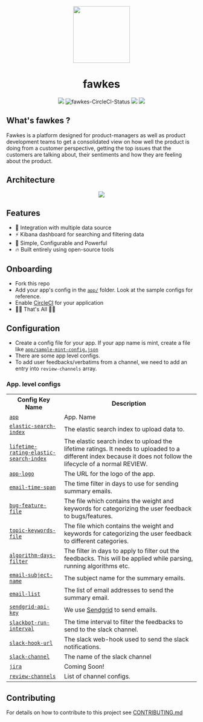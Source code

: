<div align="center">
    <img src=".github/Fawkes.svg" height="150"/>
    <h1>fawkes</h1>
    <img src="https://img.shields.io/github/v/release/intuit/fawkes" />
    <img src="https://circleci.com/gh/intuit/fawkes.svg?style=svg" alt="fawkes-CircleCI-Status"/>
    <img src="https://img.shields.io/badge/python-3.7-blue" />
    <img src="https://img.shields.io/badge/contributions-welcome-orange" />
</div>
<h2>What's fawkes ?</h2>
<p>
    Fawkes is a platform designed for product-managers as well as product development teams to get a consolidated view on how well the product is doing from a customer perspective, getting the top issues that the customers are talking about, their sentiments and how they are feeling about the product.
</p>
<h2>Architecture</h2>
<div align="center">
    <img src=".github/Fawkes-Architecture.svg"/>
</div>
<h2>Features</h2>
<ul>
    <li>🚀 Integration with multiple data source</li>
    <li>⚡️ Kibana dashboard for searching and filtering data</li>
    <li>💎 Simple, Configurable and Powerful</li>
    <li>🔥 Built entirely using open-source tools</li>
</ul>
<h2>Onboarding</h2>
<ul>
    <li>Fork this repo</li>
    <li>Add your app's config in the <tr><td><a href="/app/"><code>app/</code></a> folder. Look at the sample configs for reference.
    <li>Enable <tr><td><a href="https://circleci.com/">CircleCI</a> for your application</li>
    <li>🎉🎊 That's All 🎉🎊
</ul>
<h2>Configuration</h2>
<ul>
    <li>
        Create a config file for your app. If your app name is mint, create a file like <tr><td><a href="app/sample-mint-config.json"><code>app/sample-mint-config.json</code></a>
    </li>
    <li>
        There are some app level configs.
    </li>
    <li>To add user feedbacks/verbatims from a channel, we need to add an entry into <code>review-channels</code> array.
</ul>
<h3>App. level configs</h3>

<table>
    <tr>
        <th>Config Key Name</th>
        <th>Description</th>
    </tr>
    <tr>
        <td><a href="#app-level-configs"><code>app</code></a></td>
        <td>App. Name</td>
    </tr>
    <tr>
        <td><a href="#app-level-configs"><code>elastic-search-index</code></a></td>
        <td>The elastic search index to upload data to.</td>
    </tr>
    <tr>
        <td><a href="#app-level-configs"><code>lifetime-rating-elastic-search-index</code></a></td>
        <td>The elastic search index to upload the lifetime ratings. It needs to uploaded to a different index because it does not follow the lifecycle of a normal REVIEW.</td>
    </tr>
    <tr>
        <td><a href="#app-level-configs"><code>app-logo</code></a></td>
        <td>The URL for the logo of the app.</td>
    </tr>
    <tr>
        <td><a href="#app-level-configs"><code>email-time-span</code></a></td>
        <td>The time filter in days to use for sending summary emails.</td>
    </tr>
    <tr>
        <td><a href="#app-level-configs"><code>bug-feature-file</code></a></td>
        <td>The file which contains the weight and keywords for categorizing the user feedback to bugs/features.</td>
    </tr>
    <tr>
        <td><a href="#app-level-configs"><code>topic-keywords-file</code></a></td>
        <td>The file which contains the weight and keywords for categorizing the user feedback to different categories.</td>
    </tr>
    <tr>
        <td><a href="#app-level-configs"><code>algorithm-days-filter</code></a></td>
        <td>The filter in days to apply to filter out the feedbacks. This will be applied while parsing, running algorithms etc.</td>
    </tr>
    <tr>
        <td><a href="#app-level-configs"><code>email-subject-name</code></a></td>
        <td>The subject name for the summary emails.</td>
    </tr>
    <tr>
        <td><a href="#app-level-configs"><code>email-list</code></a></td>
        <td>The list of email addresses to send the summary email.</td>
    <tr>
        <td><a href="#app-level-configs"><code>sendgrid-api-key</code></a></td>
        <td>We use <a href="https://sendgrid.com/">Sendgrid</a> to send emails.</td>
    </tr>
    <tr>
        <td><a href="#app-level-configs"><code>slackbot-run-interval</code></a></td>
        <td>The time interval to filter the feedbacks to send to the slack channel.</td>
    </tr>
    <tr>
        <td><a href="#app-level-configs"><code>slack-hook-url</code></a></td>
        <td>The slack web-hook used to send the slack notifications.</td>
    </tr>
    <tr>
        <td><a href="#app-level-configs"><code>slack-channel</code></a></td>
        <td>The name of the slack channel</td>
    </tr>
    <tr>
        <td><a href="#app-level-configs"><code>jira</code></a></td>
        <td>Coming Soon!</td>
    </tr>
    <tr>
        <td><a href="#app-level-configs"><code>review-channels</code></a></td>
        <td>List of channel configs.</td>
    </tr>
</table>
<h2>Contributing</h2>
For details on how to contribute to this project see <a href=".github/CONTRIBUTING.md">CONTRIBUTING.md</a>
